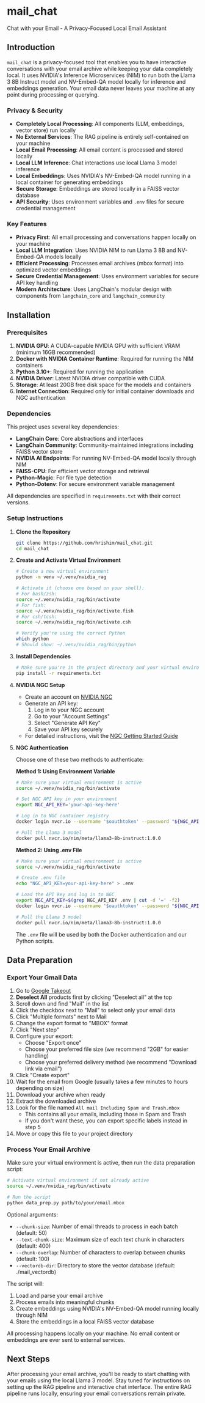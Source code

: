 # mail_chat
Chat with your Email - A Privacy-Focused Local Email Assistant

## Introduction
`mail_chat` is a privacy-focused tool that enables you to have interactive conversations with your email archive while keeping your data completely local. It uses NVIDIA's Inference Microservices (NIM) to run both the Llama 3 8B Instruct model and NV-Embed-QA model locally for inference and embeddings generation. Your email data never leaves your machine at any point during processing or querying.

### Privacy & Security
- **Completely Local Processing**: All components (LLM, embeddings, vector store) run locally
- **No External Services**: The RAG pipeline is entirely self-contained on your machine
- **Local Email Processing**: All email content is processed and stored locally
- **Local LLM Inference**: Chat interactions use local Llama 3 model inference
- **Local Embeddings**: Uses NVIDIA's NV-Embed-QA model running in a local container for generating embeddings
- **Secure Storage**: Embeddings are stored locally in a FAISS vector database
- **API Security**: Uses environment variables and `.env` files for secure credential management

### Key Features
- **Privacy First**: All email processing and conversations happen locally on your machine
- **Local LLM Integration**: Uses NVIDIA NIM to run Llama 3 8B and NV-Embed-QA models locally
- **Efficient Processing**: Processes email archives (mbox format) into optimized vector embeddings
- **Secure Credential Management**: Uses environment variables for secure API key handling
- **Modern Architecture**: Uses LangChain's modular design with components from `langchain_core` and `langchain_community`

## Installation

### Prerequisites
1. **NVIDIA GPU**: A CUDA-capable NVIDIA GPU with sufficient VRAM (minimum 16GB recommended)
2. **Docker with NVIDIA Container Runtime**: Required for running the NIM containers
3. **Python 3.10+**: Required for running the application
4. **NVIDIA Driver**: Latest NVIDIA driver compatible with CUDA
5. **Storage**: At least 20GB free disk space for the models and containers
6. **Internet Connection**: Required only for initial container downloads and NGC authentication

### Dependencies
This project uses several key dependencies:
- **LangChain Core**: Core abstractions and interfaces
- **LangChain Community**: Community-maintained integrations including FAISS vector store
- **NVIDIA AI Endpoints**: For running NV-Embed-QA model locally through NIM
- **FAISS-CPU**: For efficient vector storage and retrieval
- **Python-Magic**: For file type detection
- **Python-Dotenv**: For secure environment variable management

All dependencies are specified in `requirements.txt` with their correct versions.

### Setup Instructions

1. **Clone the Repository**
   ```bash
   git clone https://github.com/hrishim/mail_chat.git
   cd mail_chat
   ```

2. **Create and Activate Virtual Environment**
   ```bash
   # Create a new virtual environment
   python -m venv ~/.venv/nvidia_rag
   
   # Activate it (choose one based on your shell):
   # For bash/zsh:
   source ~/.venv/nvidia_rag/bin/activate
   # For fish:
   source ~/.venv/nvidia_rag/bin/activate.fish
   # For csh/tcsh:
   source ~/.venv/nvidia_rag/bin/activate.csh
   
   # Verify you're using the correct Python
   which python
   # Should show: ~/.venv/nvidia_rag/bin/python
   ```

3. **Install Dependencies**
   ```bash
   # Make sure you're in the project directory and your virtual environment is active
   pip install -r requirements.txt
   ```

4. **NVIDIA NGC Setup**
   - Create an account on [NVIDIA NGC](https://catalog.ngc.nvidia.com/)
   - Generate an API key:
     1. Log in to your NGC account
     2. Go to your "Account Settings"
     3. Select "Generate API Key"
     4. Save your API key securely
   - For detailed instructions, visit the [NGC Getting Started Guide](https://docs.nvidia.com/ngc/gpu-cloud/ngc-overview/)

5. **NGC Authentication**
   
   Choose one of these two methods to authenticate:

   **Method 1: Using Environment Variable**
   ```bash
   # Make sure your virtual environment is active
   source ~/.venv/nvidia_rag/bin/activate
   
   # Set NGC API key in your environment
   export NGC_API_KEY='your-api-key-here'
   
   # Log in to NGC container registry
   docker login nvcr.io --username '$oauthtoken' --password "${NGC_API_KEY}"
   
   # Pull the Llama 3 model
   docker pull nvcr.io/nim/meta/llama3-8b-instruct:1.0.0
   ```

   **Method 2: Using .env File**
   ```bash
   # Make sure your virtual environment is active
   source ~/.venv/nvidia_rag/bin/activate
   
   # Create .env file
   echo "NGC_API_KEY=your-api-key-here" > .env
   
   # Load the API key and log in to NGC
   export NGC_API_KEY=$(grep NGC_API_KEY .env | cut -d '=' -f2)
   docker login nvcr.io --username '$oauthtoken' --password "${NGC_API_KEY}"
   
   # Pull the Llama 3 model
   docker pull nvcr.io/nim/meta/llama3-8b-instruct:1.0.0
   ```

   The `.env` file will be used by both the Docker authentication and our Python scripts.

## Data Preparation

### Export Your Gmail Data
1. Go to [Google Takeout](https://takeout.google.com/)
2. **Deselect All** products first by clicking "Deselect all" at the top
3. Scroll down and find "Mail" in the list
4. Click the checkbox next to "Mail" to select only your email data
5. Click "Multiple formats" next to Mail
6. Change the export format to "MBOX" format
7. Click "Next step"
8. Configure your export:
   - Choose "Export once"
   - Choose your preferred file size (we recommend "2GB" for easier handling)
   - Choose your preferred delivery method (we recommend "Download link via email")
9. Click "Create export"
10. Wait for the email from Google (usually takes a few minutes to hours depending on size)
11. Download your archive when ready
12. Extract the downloaded archive
13. Look for the file named `All mail Including Spam and Trash.mbox`
    - This contains all your emails, including those in Spam and Trash
    - If you don't want these, you can export specific labels instead in step 5
14. Move or copy this file to your project directory

### Process Your Email Archive
Make sure your virtual environment is active, then run the data preparation script:
```bash
# Activate virtual environment if not already active
source ~/.venv/nvidia_rag/bin/activate

# Run the script
python data_prep.py path/to/your/email.mbox
```

Optional arguments:
- `--chunk-size`: Number of email threads to process in each batch (default: 50)
- `--text-chunk-size`: Maximum size of each text chunk in characters (default: 400)
- `--chunk-overlap`: Number of characters to overlap between chunks (default: 100)
- `--vectordb-dir`: Directory to store the vector database (default: ./mail_vectordb)

The script will:
1. Load and parse your email archive
2. Process emails into meaningful chunks
3. Create embeddings using NVIDIA's NV-Embed-QA model running locally through NIM
4. Store the embeddings in a local FAISS vector database

All processing happens locally on your machine. No email content or embeddings are ever sent to external services.

## Next Steps
After processing your email archive, you'll be ready to start chatting with your emails using the local Llama 3 model. Stay tuned for instructions on setting up the RAG pipeline and interactive chat interface. The entire RAG pipeline runs locally, ensuring your email conversations remain private.
